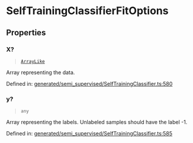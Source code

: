 # SelfTrainingClassifierFitOptions

## Properties

### X?

> [`ArrayLike`](../types/ArrayLike.md)

Array representing the data.

Defined in:  [generated/semi\_supervised/SelfTrainingClassifier.ts:580](https://github.com/transitive-bullshit/scikit-learn-ts/blob/92ab806/packages/sklearn/src/generated/semi_supervised/SelfTrainingClassifier.ts#L580)

### y?

> `any`

Array representing the labels. Unlabeled samples should have the label -1.

Defined in:  [generated/semi\_supervised/SelfTrainingClassifier.ts:585](https://github.com/transitive-bullshit/scikit-learn-ts/blob/92ab806/packages/sklearn/src/generated/semi_supervised/SelfTrainingClassifier.ts#L585)
